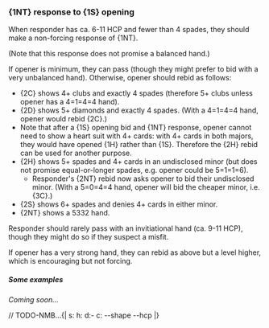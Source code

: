 ### <a name="1NT_response_to_1S_opening"> {1NT} response to {1S} opening

When responder has ca. 6-11 HCP and fewer than 4 spades, they should make a non-forcing response of {1NT}.

(Note that this response does not promise a balanced hand.)

If opener is minimum, they can pass (though they might prefer to bid with a very unbalanced hand). Otherwise, opener should rebid as follows:

- {2C} shows 4+ clubs and exactly 4 spades (therefore 5+ clubs unless opener has a 4=1=4=4 hand).
- {2D} shows 5+ diamonds and exactly 4 spades. (With a 4=1=4=4 hand, opener would rebid {2C}.)
- Note that after a {1S} opening bid and {1NT} response, opener cannot need to show a heart suit with 4+ cards: with 4+ cards in both majors, they would have opened {1H} rather than {1S}. Therefore the {2H} rebid can be used for another purpose.
- {2H} shows 5+ spades and 4+ cards in an undisclosed minor (but does not promise equal-or-longer spades, e.g. opener could be 5=1=1=6).
    - Responder's {2NT} rebid now asks opener to bid their undisclosed minor. (With a 5=0=4=4 hand, opener will bid the cheaper minor, i.e. {3C}.)
- {2S} shows 6+ spades and denies 4+ cards in either minor.
- {2NT} shows a 5332 hand.

Responder should rarely pass with an invitiational hand (ca. 9-11 HCP), though they might do so if they suspect a misfit.

If opener has a very strong hand, they can rebid as above but a level higher, which is encouraging but not forcing.

##### Some examples

_Coming soon..._

// TODO-NMB...{| s: h: d:- c: --shape --hcp |}
